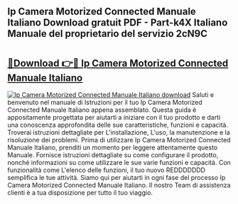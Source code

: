 ## Ip Camera Motorized Connected Manuale Italiano Download gratuit PDF - Part-k4X Italiano Manuale del proprietario del servizio 2cN9C

# <h2><a href="http://dfgodk8.blite.top/?on=Ip+Camera+Motorized+Connected+Manuale+Italiano">🔗Download 👉🔴 Ip Camera Motorized Connected Manuale Italiano</a></h2>

[![Ip Camera Motorized Connected Manuale Italiano download](https://i.imgur.com/lujVjoI.png)](http://dfgodk8.blite.top/?on=Ip+Camera+Motorized+Connected+Manuale+Italiano)
Saluti e benvenuto nel manuale di Istruzioni per il tuo Ip Camera Motorized Connected Manuale Italiano appena assemblato. Questa guida è appositamente progettata per aiutarti a iniziare con il tuo prodotto e darti una conoscenza approfondita delle sue caratteristiche, funzioni e capacità. Troverai istruzioni dettagliate per L'installazione, L'uso, la manutenzione e la risoluzione dei problemi. Prima di utilizzare Ip Camera Motorized Connected Manuale Italiano, prenditi un momento per leggere attentamente questo Manuale. Fornisce istruzioni dettagliate su come configurare il prodotto, nonché informazioni su come utilizzare le sue varie funzioni e capacità. Con funzionalità come L'elenco delle funzioni, il tuo nuovo REDDDDDDD semplifica le tue attività. Siamo qui per aiutarti in ogni fase del processo Ip Camera Motorized Connected Manuale Italiano. Il nostro Team di assistenza clienti è a tua disposizione per tutto il tuo viaggio.
